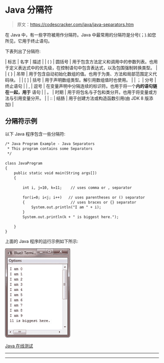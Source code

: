 # Java 分隔符

> 原文：<https://codescracker.com/java/java-separators.htm>

在 Java 中，有一些字符被用作分隔符。Java 中最常用的分隔符是分号(；).如您所见，它用于终止语句。

下表列出了分隔符:

| 标志 | 名字 | 描述 |
| ( ) | 圆括号 | 用于包含方法定义和调用中的参数列表。也用于定义表达式中的优先级，在控制语句中包含表达式，以及包围强制转换类型。 |
| { } | 吊带 | 用于包含自动初始化数组的值。也用于为类、方法和局部范围定义代码块。 |
| [ ] | 括号 | 用于声明数组类型。解引用数组值时也使用。 |
| ； | 分号 | 终止语句 |
| , | 逗号 | 在变量声明中分隔连续的标识符。也用于将一个**内的语句链在一起，用于** 语句 |
| 。 | 时期 | 用于将包名与子包和类分开。也用于将变量或方法与引用变量分开。 |
| :: | 结肠 | 用于创建方法或构造函数引用(由 JDK 8 版添加) |

## 分隔符示例

以下 Java 程序包含一些分隔符:

```
/* Java Program Example - Java Separators
 * This program contains some Separators
 */

class JavaProgram
{
    public static void main(String args[])
    {

        int i, j=10, k=11;    // uses comma or , separator

        for(i=0; i<j; i++)   // uses parentheses or () separator
        {                     // uses braces or {} separator
            System.out.println("I am " + i);
        }
        System.out.println(k + " is biggest here.");

    }
}
```

上面的 Java 程序的运行示例如下所示:

![java separators](img/db04507067f0af00f8dd107aec90e958.png)

[Java 在线测试](/exam/showtest.php?subid=1)

* * *

* * *
